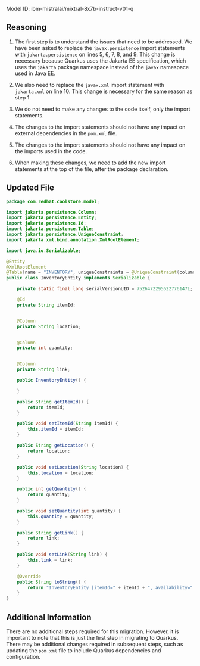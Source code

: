 Model ID: ibm-mistralai/mixtral-8x7b-instruct-v01-q

## Reasoning

1. The first step is to understand the issues that need to be addressed. We have been asked to replace the `javax.persistence` import statements with `jakarta.persistence` on lines 5, 6, 7, 8, and 9. This change is necessary because Quarkus uses the Jakarta EE specification, which uses the `jakarta` package namespace instead of the `javax` namespace used in Java EE.

2. We also need to replace the `javax.xml` import statement with `jakarta.xml` on line 10. This change is necessary for the same reason as step 1.

3. We do not need to make any changes to the code itself, only the import statements.

4. The changes to the import statements should not have any impact on external dependencies in the `pom.xml` file.

5. The changes to the import statements should not have any impact on the imports used in the code.

6. When making these changes, we need to add the new import statements at the top of the file, after the package declaration.

## Updated File

```java
package com.redhat.coolstore.model;

import jakarta.persistence.Column;
import jakarta.persistence.Entity;
import jakarta.persistence.Id;
import jakarta.persistence.Table;
import jakarta.persistence.UniqueConstraint;
import jakarta.xml.bind.annotation.XmlRootElement;

import java.io.Serializable;

@Entity
@XmlRootElement
@Table(name = "INVENTORY", uniqueConstraints = @UniqueConstraint(columnNames = "itemId"))
public class InventoryEntity implements Serializable {

	private static final long serialVersionUID = 7526472295622776147L; 

    @Id
    private String itemId;


    @Column
    private String location;


    @Column
    private int quantity;


    @Column
    private String link;

    public InventoryEntity() {

    }

    public String getItemId() {
		return itemId;
	}

	public void setItemId(String itemId) {
		this.itemId = itemId;
	}

	public String getLocation() {
		return location;
	}

	public void setLocation(String location) {
		this.location = location;
	}

	public int getQuantity() {
		return quantity;
	}

	public void setQuantity(int quantity) {
		this.quantity = quantity;
	}

	public String getLink() {
		return link;
	}

	public void setLink(String link) {
		this.link = link;
	}

	@Override
    public String toString() {
        return "InventoryEntity [itemId=" + itemId + ", availability=" + quantity + "/" + location + " link=" + link + "]";
    }
}
```

## Additional Information

There are no additional steps required for this migration. However, it is important to note that this is just the first step in migrating to Quarkus. There may be additional changes required in subsequent steps, such as updating the `pom.xml` file to include Quarkus dependencies and configuration.